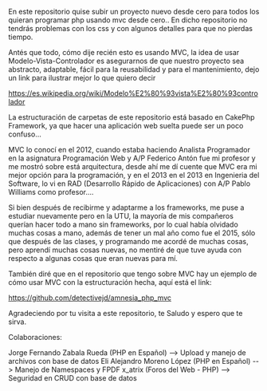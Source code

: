 En este repositorio quise subir un proyecto nuevo desde cero para todos los quieran programar php 
usando mvc desde cero..
En dicho repositorio no tendrás problemas con los css y con algunos detalles para que no 
pierdas tiempo.

Antés que todo, cómo dije recién esto es usando MVC, la idea de usar Modelo-Vista-Controlador es 
asegurarnos de que nuestro proyecto sea abstracto, adaptable, fácil para la reusabilidad y para
el mantenimiento, dejo un link para ilustrar mejor lo que quiero decir

https://es.wikipedia.org/wiki/Modelo%E2%80%93vista%E2%80%93controlador

La estructuración de carpetas de este repositorio está basado en CakePhp Framework, ya que hacer
una aplicación web suelta puede ser un poco confuso...

MVC lo conocí en el 2012, cuando estaba haciendo Analista Programador en la asignatura
Programación Web y A/P Federico Antón fue mi profesor y me mostró sobre está arquitectura,
desde ahí me dí cuente que MVC era mi mejor opción para la programación, y en el 2013 en
el 2013 en Ingenieria del Software, lo vi en RAD (Desarrollo Rápido de Aplicaciones) con
A/P Pablo Williams como profesor....

Si bien después de recibirme y adaptarme a los frameworks, me puse a estudiar nuevamente
pero en la UTU, la mayoría de mis compañeros querían hacer todo a mano sin frameworks,
por lo cual había olvidado muchas cosas a mano, además de tener un mal año como fue el
2015, sólo que después de las clases, y programando me acordé de muchas cosas, pero 
aprendí muchas cosas nuevas, no mentiré de que tuve ayuda con respecto a algunas cosas
que eran nuevas para mí.

También diré que en el repositorio que tengo sobre MVC hay un ejemplo de cómo usar MVC
con la estructuración hecha, aquí está el link:

https://github.com/detectivejd/amnesia_php_mvc

Agradeciendo por tu visita a este repositorio, te Saludo y espero que te sirva.

Colaboraciones:

Jorge Fernando Zabala Rueda (PHP en Español) --> Upload y manejo de archivos con base de datos
Eli Alejandro Moreno López (PHP en Español) --> Manejo de Namespaces y FPDF
x_atrix (Foros del Web - PHP) --> Seguridad en CRUD con base de datos
